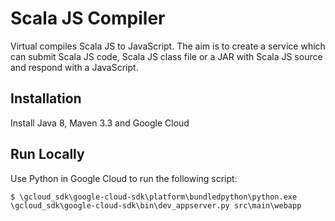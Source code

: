 Scala JS Compiler
=================

Virtual compiles Scala JS to JavaScript. The aim is to create a service which 
can submit Scala JS code, Scala JS class file or a JAR with Scala JS source
and respond with a JavaScript.

Installation
------------
Install Java 8, Maven 3.3 and Google Cloud

Run Locally
-----------
Use Python in Google Cloud to run the following script: 
```
$ \gcloud_sdk\google-cloud-sdk\platform\bundledpython\python.exe \gcloud_sdk\google-cloud-sdk\bin\dev_appserver.py src\main\webapp
```

